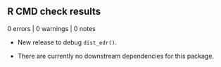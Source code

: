 ## R CMD check results

0 errors | 0 warnings | 0 notes

* New release to debug `dist_edr()`.

* There are currently no downstream dependencies for this package.
